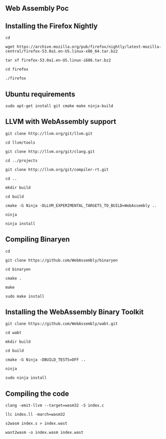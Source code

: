 ## Web Assembly Poc

## Installing the Firefox Nightly

`cd`

`wget https://archive.mozilla.org/pub/firefox/nightly/latest-mozilla-central/firefox-53.0a1.en-US.linux-x86_64.tar.bz2`

`tar xf firefox-53.0a1.en-US.linux-i686.tar.bz2`

`cd firefox`

`./firefox`

## Ubuntu requirements

`sudo apt-get install git cmake make ninja-build`

## LLVM with WebAssembly support

`git clone http://llvm.org/git/llvm.git`

`cd llvm/tools`

`git clone http://llvm.org/git/clang.git`

`cd ../projects`

`git clone http://llvm.org/git/compiler-rt.git`

`cd ..`

`mkdir build`

`cd build`

`cmake -G Ninja -DLLVM_EXPERIMENTAL_TARGETS_TO_BUILD=WebAssembly ..`

`ninja`

`ninja install`

## Compiling Binaryen

`cd`

`git clone https://github.com/WebAssembly/binaryen`

`cd binaryen`

`cmake .`

`make`

`sudo make install`

## Installing the WebAssembly Binary Toolkit

`git clone https://github.com/WebAssembly/wabt.git`

`cd wabt`

`mkdir build`

`cd build`

`cmake -G Ninja -DBUILD_TESTS=OFF ..`

`ninja`

`sudo ninja install`

## Compiling the code

`clang -emit-llvm --target=wasm32 -S index.c`

`llc index.ll -march=wasm32`

`s2wasm index.s > index.wast`

`wast2wasm -o index.wasm index.wast`
